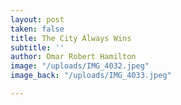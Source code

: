 ```yaml
---
layout: post
taken: false
title: The City Always Wins
subtitle: ''
author: Omar Robert Hamilton
image: "/uploads/IMG_4032.jpeg"
image_back: "/uploads/IMG_4033.jpeg"

---
```

